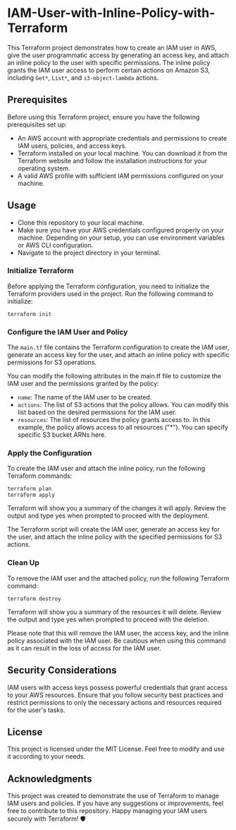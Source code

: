 # IAM-User-with-Inline-Policy-with-Terraform

This Terraform project demonstrates how to create an IAM user in AWS, give the user programmatic access by generating an access key, and attach an inline policy to the user with specific permissions. The inline policy grants the IAM user access to perform certain actions on Amazon S3, including `Get*`, `List*`, and `s3-object-lambda` actions.

## Prerequisites
Before using this Terraform project, ensure you have the following prerequisites set up:

- An AWS account with appropriate credentials and permissions to create IAM users, policies, and access keys.
- Terraform installed on your local machine. You can download it from the Terraform website and follow the installation instructions for your operating system.
- A valid AWS profile with sufficient IAM permissions configured on your machine.


## Usage
- Clone this repository to your local machine.
- Make sure you have your AWS credentials configured properly on your machine. Depending on your setup, you can use environment variables or AWS CLI configuration.
- Navigate to the project directory in your terminal.

### Initialize Terraform
Before applying the Terraform configuration, you need to initialize the Terraform providers used in the project. Run the following command to initialize:

```
terraform init
```

### Configure the IAM User and Policy
The `main.tf` file contains the Terraform configuration to create the IAM user, generate an access key for the user, and attach an inline policy with specific permissions for S3 operations.

You can modify the following attributes in the main.tf file to customize the IAM user and the permissions granted by the policy:

- `name`: The name of the IAM user to be created.
- `actions`: The list of S3 actions that the policy allows. You can modify this list based on the desired permissions for the IAM user.
- `resources`: The list of resources the policy grants access to. In this example, the policy allows access to all resources ("*"). You can specify specific S3 bucket ARNs here.


### Apply the Configuration
To create the IAM user and attach the inline policy, run the following Terraform commands:

```
terraform plan
terraform apply
```

Terraform will show you a summary of the changes it will apply. Review the output and type yes when prompted to proceed with the deployment.

The Terraform script will create the IAM user, generate an access key for the user, and attach the inline policy with the specified permissions for S3 actions.

### Clean Up
To remove the IAM user and the attached policy, run the following Terraform command:

```
terraform destroy
```

Terraform will show you a summary of the resources it will delete. Review the output and type yes when prompted to proceed with the deletion.

Please note that this will remove the IAM user, the access key, and the inline policy associated with the IAM user. Be cautious when using this command as it can result in the loss of access for the IAM user.

## Security Considerations
IAM users with access keys possess powerful credentials that grant access to your AWS resources. Ensure that you follow security best practices and restrict permissions to only the necessary actions and resources required for the user's tasks.

## License
This project is licensed under the MIT License. Feel free to modify and use it according to your needs.

## Acknowledgments
This project was created to demonstrate the use of Terraform to manage IAM users and policies. If you have any suggestions or improvements, feel free to contribute to this repository. Happy managing your IAM users securely with Terraform! 🛡️